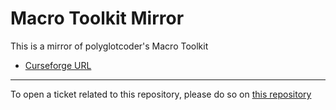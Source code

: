 # Macro Toolkit Mirror

This is a mirror of polyglotcoder's Macro Toolkit

- [Curseforge URL](https://www.curseforge.com/wow/addons/macro-toolkit)

----

To open a ticket related to this repository, please do so on [this repository](https://github.com/curseforge-mirror/.github)